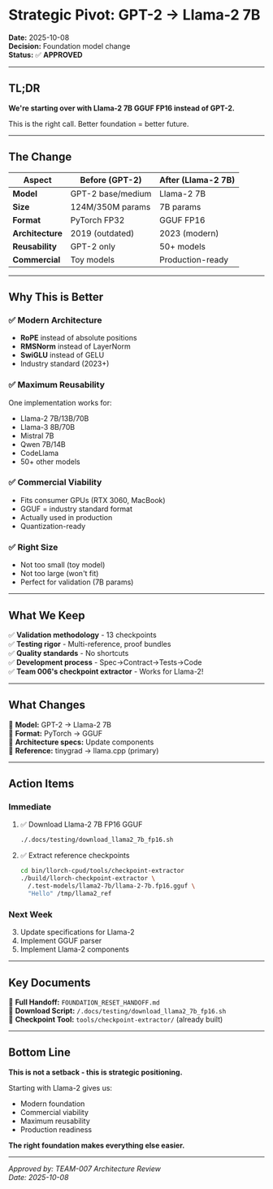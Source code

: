 # Strategic Pivot: GPT-2 → Llama-2 7B
**Date:** 2025-10-08  
**Decision:** Foundation model change  
**Status:** ✅ **APPROVED**

---

## TL;DR

**We're starting over with Llama-2 7B GGUF FP16 instead of GPT-2.**

This is the right call. Better foundation = better future.

---

## The Change

| Aspect | Before (GPT-2) | After (Llama-2 7B) |
|--------|----------------|-------------------|
| **Model** | GPT-2 base/medium | Llama-2 7B |
| **Size** | 124M/350M params | 7B params |
| **Format** | PyTorch FP32 | GGUF FP16 |
| **Architecture** | 2019 (outdated) | 2023 (modern) |
| **Reusability** | GPT-2 only | 50+ models |
| **Commercial** | Toy models | Production-ready |

---

## Why This is Better

### ✅ Modern Architecture
- **RoPE** instead of absolute positions
- **RMSNorm** instead of LayerNorm  
- **SwiGLU** instead of GELU
- Industry standard (2023+)

### ✅ Maximum Reusability
One implementation works for:
- Llama-2 7B/13B/70B
- Llama-3 8B/70B
- Mistral 7B
- Qwen 7B/14B
- CodeLlama
- 50+ other models

### ✅ Commercial Viability
- Fits consumer GPUs (RTX 3060, MacBook)
- GGUF = industry standard format
- Actually used in production
- Quantization-ready

### ✅ Right Size
- Not too small (toy model)
- Not too large (won't fit)
- Perfect for validation (7B params)

---

## What We Keep

✅ **Validation methodology** - 13 checkpoints  
✅ **Testing rigor** - Multi-reference, proof bundles  
✅ **Quality standards** - No shortcuts  
✅ **Development process** - Spec→Contract→Tests→Code  
✅ **Team 006's checkpoint extractor** - Works for Llama-2!

---

## What Changes

🔄 **Model:** GPT-2 → Llama-2 7B  
🔄 **Format:** PyTorch → GGUF  
🔄 **Architecture specs:** Update components  
🔄 **Reference:** tinygrad → llama.cpp (primary)

---

## Action Items

### Immediate
1. ✅ Download Llama-2 7B FP16 GGUF
   ```bash
   ./.docs/testing/download_llama2_7b_fp16.sh
   ```

2. ✅ Extract reference checkpoints
   ```bash
   cd bin/llorch-cpud/tools/checkpoint-extractor
   ./build/llorch-checkpoint-extractor \
     /.test-models/llama2-7b/llama-2-7b.fp16.gguf \
     "Hello" /tmp/llama2_ref
   ```

### Next Week
3. Update specifications for Llama-2
4. Implement GGUF parser
5. Implement Llama-2 components

---

## Key Documents

📄 **Full Handoff:** `FOUNDATION_RESET_HANDOFF.md`  
📄 **Download Script:** `/.docs/testing/download_llama2_7b_fp16.sh`  
📄 **Checkpoint Tool:** `tools/checkpoint-extractor/` (already built)

---

## Bottom Line

**This is not a setback - this is strategic positioning.**

Starting with Llama-2 gives us:
- Modern foundation
- Commercial viability
- Maximum reusability
- Production readiness

**The right foundation makes everything else easier.**

---

*Approved by: TEAM-007 Architecture Review*  
*Date: 2025-10-08*
